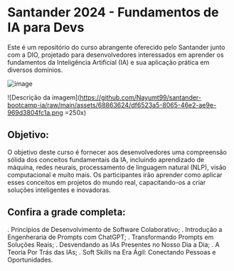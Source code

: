 # Santander 2024 - Fundamentos de IA para Devs

Este é um repositório do curso abrangente oferecido pelo Santander junto com a DIO, projetado para desenvolvedores interessados em aprender os fundamentos da Inteligência Artificial (IA) e sua aplicação prática em diversos domínios.


![image](https://github.com/Nayumt99/santander-bootcamp-ia/assets/68863624/df6523a5-8065-46e2-ae9e-969d3804fc1a)

![Descrição da imagem](https://github.com/Nayumt99/santander-bootcamp-ia/raw/main/assets/68863624/df6523a5-8065-46e2-ae9e-969d3804fc1a.png =250x)

## Objetivo:
O objetivo deste curso é fornecer aos desenvolvedores uma compreensão sólida dos conceitos fundamentais da IA, incluindo aprendizado de máquina, redes neurais, processamento de linguagem natural (NLP), visão computacional e muito mais. Os participantes irão aprender como aplicar esses conceitos em projetos do mundo real, capacitando-os a criar soluções inteligentes e inovadoras.

## Confira a grade completa:

. Princípios de Desenvolvimento de Software Colaborativo;
. Introdução a Engenheraria de Prompts com ChatGPT;
. Transformando Prompts em Soluções Reais;
. Desvendando as IAs Presentes no Nosso Dia a Dia;
. A Teoria Por Trás das IAs;
. Soft Skills na Era Ágil: Conectando Pessoas e Oportunidades.
